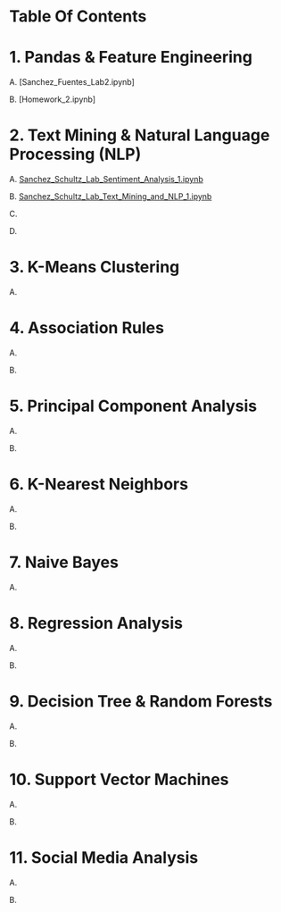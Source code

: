 # Table Of Contents
# 1. Pandas & Feature Engineering
 
  A. [Sanchez_Fuentes_Lab2.ipynb]
 
  B. [Homework_2.ipynb]

# 2. Text Mining & Natural Language Processing (NLP)

 A. [Sanchez_Schultz_Lab_Sentiment_Analysis_1.ipynb](https://github.com/robertdc2/IS-170-Machine-Learning/blob/3.-Text-Mining-%26-NLP/Sanchez_Schultz_Lab_Sentiment_Analysis_1.ipynb)
 
 B. [Sanchez_Schultz_Lab_Text_Mining_and_NLP_1.ipynb](https://github.com/robertdc2/IS-170-Machine-Learning/blob/3.-Text-Mining-%26-NLP/Sanchez_Schultz_Lab_Text_Mining_and_NLP_1.ipynb)
 
 C.
 
 D.
 
# 3. K-Means Clustering

A.

# 4. Association Rules

A.

B.

# 5. Principal Component Analysis

A.

B.

# 6. K-Nearest Neighbors

A.

B.

# 7. Naive Bayes

A.

# 8. Regression Analysis

A.

B.

# 9. Decision Tree & Random Forests

A.

B.

# 10. Support Vector Machines

A.

B.

# 11. Social Media Analysis

A.

B.
